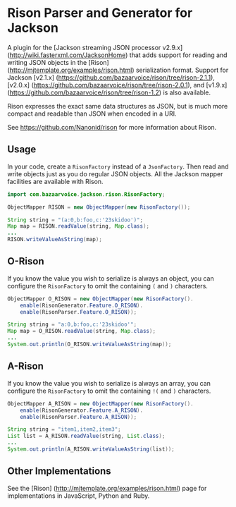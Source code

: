 Rison Parser and Generator for Jackson
======================================

A plugin for the [Jackson streaming JSON processor v2.9.x] (http://wiki.fasterxml.com/JacksonHome) that adds
support for reading and writing JSON objects in the [Rison] (http://mjtemplate.org/examples/rison.html)
serialization format.  Support for Jackson [v2.1.x] (https://github.com/bazaarvoice/rison/tree/rison-2.1.1), [v2.0.x] (https://github.com/bazaarvoice/rison/tree/rison-2.0.1),
and [v1.9.x] (https://github.com/bazaarvoice/rison/tree/rison-1.2) is also available.

Rison expresses the exact same data structures as JSON, but is much more compact and readable than JSON
when encoded in a URI.

See https://github.com/Nanonid/rison for more information about Rison.

Usage
-----

In your code, create a `RisonFactory` instead of a `JsonFactory`.  Then read and write objects just
as you do regular JSON objects.  All the Jackson mapper facilities are available with Rison.

```java
import com.bazaarvoice.jackson.rison.RisonFactory;

ObjectMapper RISON = new ObjectMapper(new RisonFactory());

String string = "(a:0,b:foo,c:'23skidoo')";
Map map = RISON.readValue(string, Map.class);
...
RISON.writeValueAsString(map);
```

O-Rison
-------

If you know the value you wish to serialize is always an object, you can configure the `RisonFactory`
to omit the containing `(` and `)` characters.

```java
ObjectMapper O_RISON = new ObjectMapper(new RisonFactory().
    enable(RisonGenerator.Feature.O_RISON).
    enable(RisonParser.Feature.O_RISON));

String string = "a:0,b:foo,c:'23skidoo'";
Map map = O_RISON.readValue(string, Map.class);
...
System.out.println(O_RISON.writeValueAsString(map));
```


A-Rison
-------

If you know the value you wish to serialize is always an array, you can configure the `RisonFactory`
to omit the containing `!(` and `)` characters.

```java
ObjectMapper A_RISON = new ObjectMapper(new RisonFactory().
    enable(RisonGenerator.Feature.A_RISON).
    enable(RisonParser.Feature.A_RISON));

String string = "item1,item2,item3";
List list = A_RISON.readValue(string, List.class);
...
System.out.println(A_RISON.writeValueAsString(list));
```


Other Implementations
---------------------
See the [Rison] (http://mjtemplate.org/examples/rison.html) page for implementations in JavaScript,
Python and Ruby.

